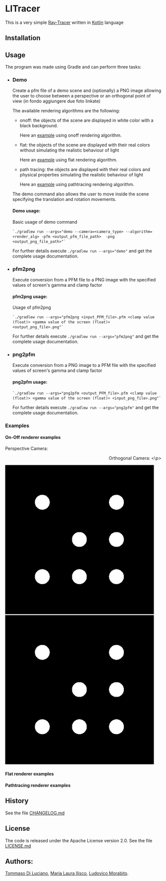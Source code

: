# LITracer
This is a very simple [Ray-Tracer](https://developer.nvidia.com/discover/ray-tracing#:~:text=Ray%20tracing%20is%20a%20rendering,%2C%20shadows%2C%20and%20indirect%20lighting.) written in [Kotlin](https://en.wikipedia.org/wiki/Kotlin_(programming_language)) language 

## Installation

## Usage
The program was made using Gradle and can perform three tasks:

 - ### Demo  
     
   Create a pfm file of a demo scene and (optionally) a PNG image allowing the user to choose between a perspective or an orthogonal point of view
   (in fondo aggiungere due foto linkate) 

   The available rendering algorithms are the following:
   - onoff:         the objects of the scene are displayed in white color with a black background.
   
     Here an [example](###-examples) using onoff rendering algorithm.
     
   - flat:          the objects of the scene are displayed with their real colors without simulating the realistic behaviour of light

     Here an [example](###-examples) using flat rendering algorithm.
   - path tracing:  the objects are displayed with their real colors and physical properties simulating the realistic behaviour of light

     Here an [example](###-examples) using pathtracing rendering algorithm.

   The demo command also allows the user to move inside the scene specifying the translation and rotation movements.

   #### Demo usage:
   Basic usage of demo command
   
       `./gradlew run --args="demo --camera=<camera_type> --algorithm=<render_alg> -pfm <output_pfm_file_path>  -png <output_png_file_path>"`


   For further details execute `./gradlew run --args="demo"` and get the complete usage documentation.
   

   
 - ### pfm2png
      Execute conversion from a PFM file to a PNG image with the specified values of screen's gamma and clamp factor

   #### pfm2png usage:
   Usage of pfm2png
   
       `./gradlew run --args="pfm2png <input_PFM_file>.pfm <clamp value (float)> <gamma value of the screen (float)> <output_png_file>.png"`
   

   For further details execute `./gradlew run --args="pfm2png"` and get the complete usage documentation.


 - ### png2pfm
    Execute conversion from a PNG image to a PFM file with the specified values of screen's gamma and clamp factor

    #### png2pfm usage:

       `./gradlew run --args="png2pfm <output_PFM_file>.pfm <clamp value (float)> <gamma value of the screen (float)> <input_png_file>.png"`
   

   For further details execute `./gradlew run --args="png2pfm"` and get the complete usage documentation.



### Examples

#### On-Off renderer examples

<p align="left">
Perspective Camera:
</p>
<p align="right">
 Orthogonal Camera:
<\p>
 
![](Spheres.png)     ![](Spheres.png)     


#### Flat renderer examples

#### Pathtracing renderer examples


## History

See the file [CHANGELOG.md](https://github.com/TommiDL/LITracer/blob/master/CHANGELOG.md)

## License
The code is released under the Apache License version 2.0. See the file [LICENSE.md](https://github.com/TommiDL/LITracer/blob/master/LICENSE)

## Authors: 
[Tommaso Di Luciano](https://github.com/TommiDL),
[Maria Laura Ilisco](https://github.com/marialaurailisco),
[Ludovico Morabito](https://github.com/Ludovico-Morabito).
